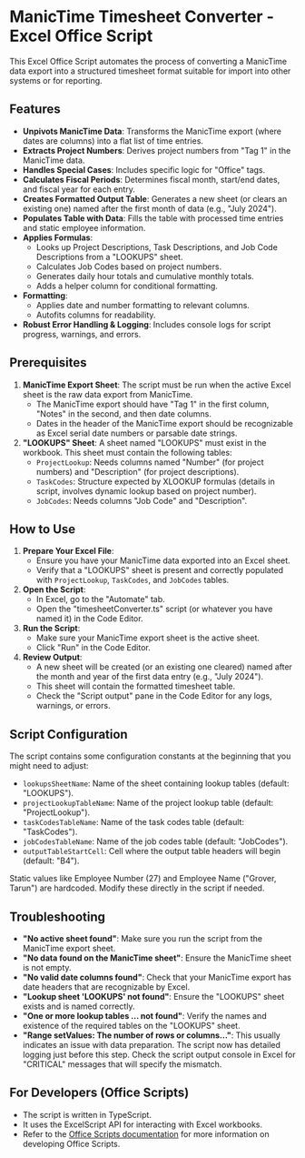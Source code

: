# ManicTime Timesheet Converter - Excel Office Script

This Excel Office Script automates the process of converting a ManicTime data export into a structured timesheet format suitable for import into other systems or for reporting.

## Features

-   **Unpivots ManicTime Data**: Transforms the ManicTime export (where dates are columns) into a flat list of time entries.
-   **Extracts Project Numbers**: Derives project numbers from "Tag 1" in the ManicTime data.
-   **Handles Special Cases**: Includes specific logic for "Office" tags.
-   **Calculates Fiscal Periods**: Determines fiscal month, start/end dates, and fiscal year for each entry.
-   **Creates Formatted Output Table**: Generates a new sheet (or clears an existing one) named after the first month of data (e.g., "July 2024").
-   **Populates Table with Data**: Fills the table with processed time entries and static employee information.
-   **Applies Formulas**:
    -   Looks up Project Descriptions, Task Descriptions, and Job Code Descriptions from a "LOOKUPS" sheet.
    -   Calculates Job Codes based on project numbers.
    -   Generates daily hour totals and cumulative monthly totals.
    -   Adds a helper column for conditional formatting.
-   **Formatting**:
    -   Applies date and number formatting to relevant columns.
    -   Autofits columns for readability.
-   **Robust Error Handling & Logging**: Includes console logs for script progress, warnings, and errors.

## Prerequisites

1.  **ManicTime Export Sheet**: The script must be run when the active Excel sheet is the raw data export from ManicTime.
    -   The ManicTime export should have "Tag 1" in the first column, "Notes" in the second, and then date columns.
    -   Dates in the header of the ManicTime export should be recognizable as Excel serial date numbers or parsable date strings.
2.  **"LOOKUPS" Sheet**: A sheet named "LOOKUPS" must exist in the workbook. This sheet must contain the following tables:
    -   `ProjectLookup`: Needs columns named "Number" (for project numbers) and "Description" (for project descriptions).
    -   `TaskCodes`: Structure expected by XLOOKUP formulas (details in script, involves dynamic lookup based on project number).
    -   `JobCodes`: Needs columns "Job Code" and "Description".

## How to Use

1.  **Prepare Your Excel File**:
    *   Ensure you have your ManicTime data exported into an Excel sheet.
    *   Verify that a "LOOKUPS" sheet is present and correctly populated with `ProjectLookup`, `TaskCodes`, and `JobCodes` tables.
2.  **Open the Script**:
    *   In Excel, go to the "Automate" tab.
    *   Open the "timesheetConverter.ts" script (or whatever you have named it) in the Code Editor.
3.  **Run the Script**:
    *   Make sure your ManicTime export sheet is the active sheet.
    *   Click "Run" in the Code Editor.
4.  **Review Output**:
    *   A new sheet will be created (or an existing one cleared) named after the month and year of the first data entry (e.g., "July 2024").
    *   This sheet will contain the formatted timesheet table.
    *   Check the "Script output" pane in the Code Editor for any logs, warnings, or errors.

## Script Configuration

The script contains some configuration constants at the beginning that you might need to adjust:

-   `lookupsSheetName`: Name of the sheet containing lookup tables (default: "LOOKUPS").
-   `projectLookupTableName`: Name of the project lookup table (default: "ProjectLookup").
-   `taskCodesTableName`: Name of the task codes table (default: "TaskCodes").
-   `jobCodesTableName`: Name of the job codes table (default: "JobCodes").
-   `outputTableStartCell`: Cell where the output table headers will begin (default: "B4").

Static values like Employee Number (27) and Employee Name ("Grover, Tarun") are hardcoded. Modify these directly in the script if needed.

## Troubleshooting

-   **"No active sheet found"**: Make sure you run the script from the ManicTime export sheet.
-   **"No data found on the ManicTime sheet"**: Ensure the ManicTime sheet is not empty.
-   **"No valid date columns found"**: Check that your ManicTime export has date headers that are recognizable by Excel.
-   **"Lookup sheet 'LOOKUPS' not found"**: Ensure the "LOOKUPS" sheet exists and is named correctly.
-   **"One or more lookup tables ... not found"**: Verify the names and existence of the required tables on the "LOOKUPS" sheet.
-   **"Range setValues: The number of rows or columns..."**: This usually indicates an issue with data preparation. The script now has detailed logging just before this step. Check the script output console in Excel for "CRITICAL" messages that will specify the mismatch.

## For Developers (Office Scripts)

-   The script is written in TypeScript.
-   It uses the ExcelScript API for interacting with Excel workbooks.
-   Refer to the [Office Scripts documentation](https://learn.microsoft.com/en-us/office/dev/scripts/) for more information on developing Office Scripts. 